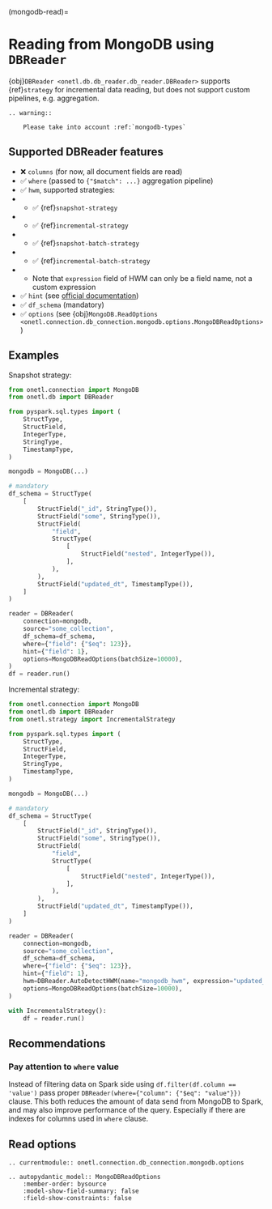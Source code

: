 (mongodb-read)=

# Reading from MongoDB using `DBReader`

{obj}`DBReader <onetl.db.db_reader.db_reader.DBReader>` supports {ref}`strategy` for incremental data reading,
but does not support custom pipelines, e.g. aggregation.

```{eval-rst}
.. warning::

    Please take into account :ref:`mongodb-types`
```

## Supported DBReader features

- ❌ `columns` (for now, all document fields are read)
- ✅︎ `where` (passed to `{"$match": ...}` aggregation pipeline)
- ✅︎ `hwm`, supported strategies:
- - ✅︎ {ref}`snapshot-strategy`
- - ✅︎ {ref}`incremental-strategy`
- - ✅︎ {ref}`snapshot-batch-strategy`
- - ✅︎ {ref}`incremental-batch-strategy`
- - Note that `expression` field of HWM can only be a field name, not a custom expression
- ✅︎ `hint` (see [official documentation](https://www.mongodb.com/docs/v5.0/reference/operator/meta/hint/))
- ✅︎ `df_schema` (mandatory)
- ✅︎ `options` (see {obj}`MongoDB.ReadOptions <onetl.connection.db_connection.mongodb.options.MongoDBReadOptions>`)

## Examples

Snapshot strategy:

```python
from onetl.connection import MongoDB
from onetl.db import DBReader

from pyspark.sql.types import (
    StructType,
    StructField,
    IntegerType,
    StringType,
    TimestampType,
)

mongodb = MongoDB(...)

# mandatory
df_schema = StructType(
    [
        StructField("_id", StringType()),
        StructField("some", StringType()),
        StructField(
            "field",
            StructType(
                [
                    StructField("nested", IntegerType()),
                ],
            ),
        ),
        StructField("updated_dt", TimestampType()),
    ]
)

reader = DBReader(
    connection=mongodb,
    source="some_collection",
    df_schema=df_schema,
    where={"field": {"$eq": 123}},
    hint={"field": 1},
    options=MongoDBReadOptions(batchSize=10000),
)
df = reader.run()
```

Incremental strategy:

```python
from onetl.connection import MongoDB
from onetl.db import DBReader
from onetl.strategy import IncrementalStrategy

from pyspark.sql.types import (
    StructType,
    StructField,
    IntegerType,
    StringType,
    TimestampType,
)

mongodb = MongoDB(...)

# mandatory
df_schema = StructType(
    [
        StructField("_id", StringType()),
        StructField("some", StringType()),
        StructField(
            "field",
            StructType(
                [
                    StructField("nested", IntegerType()),
                ],
            ),
        ),
        StructField("updated_dt", TimestampType()),
    ]
)

reader = DBReader(
    connection=mongodb,
    source="some_collection",
    df_schema=df_schema,
    where={"field": {"$eq": 123}},
    hint={"field": 1},
    hwm=DBReader.AutoDetectHWM(name="mongodb_hwm", expression="updated_dt"),
    options=MongoDBReadOptions(batchSize=10000),
)

with IncrementalStrategy():
    df = reader.run()
```

## Recommendations

### Pay attention to `where` value

Instead of filtering data on Spark side using `df.filter(df.column == 'value')` pass proper `DBReader(where={"column": {"$eq": "value"}})` clause.
This both reduces the amount of data send from MongoDB to Spark, and may also improve performance of the query.
Especially if there are indexes for columns used in `where` clause.

## Read options

```{eval-rst}
.. currentmodule:: onetl.connection.db_connection.mongodb.options
```

```{eval-rst}
.. autopydantic_model:: MongoDBReadOptions
    :member-order: bysource
    :model-show-field-summary: false
    :field-show-constraints: false
```
